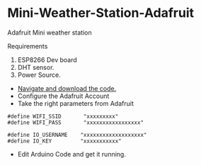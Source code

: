 # Mini-Weather-Station-Adafruit
 Adafruit Mini weather station 

 Requirements 
 1. ESP8266 Dev board
 2. DHT sensor.
 3. Power Source.

 - [Navigate and download the code.][def]
 - Configure the Adafruit Account
 - Take the right parameters from Adafruit 
```
#define WIFI_SSID       "xxxxxxxxx"
#define WIFI_PASS       "xxxxxxxxxxxxxxxxx"

#define IO_USERNAME    "xxxxxxxxxxxxxxxxxxx"
#define IO_KEY         "xxxxxxxxxxx"

```
 - Edit Arduino Code and get it running.



[def]: https://github.com/AronAyub/Mini-Weather-Station-Adafruit/blob/main/mini-weather.ino